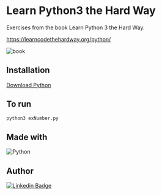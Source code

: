 # Learn Python3 the Hard Way

Exercises from the book Learn Python 3 the Hard Way.

<https://learncodethehardway.org/python/>

![book](https://m.media-amazon.com/images/I/517Hl1-kofL.jpg)

## Installation

[Download Python](https://www.python.org/downloads/)

## To run

```bash
python3 exNumber.py
```

## Made with

<img alt="Python" src="https://img.shields.io/badge/-Python-039ea2?style=flat&logo=python&logoColor=white"/>

## Author

[![Linkedin Badge](https://img.shields.io/badge/-Patrícia-blue?style=flat&logo=Linkedin&logoColor=white&link=https://www.linkedin.com/in/pathilink/)](https://www.linkedin.com/in/pathilink/)
